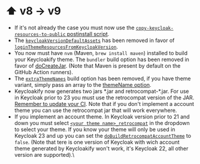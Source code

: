 # ⬆ v8 -> v9

* If it's not already the case you must now use the [`copy-keycloak-resources-to-public` postinstall script](https://github.com/keycloakify/keycloakify-starter/blob/92b20fe74154ef8cf037f4b156eb3b2e5264a074/package.json#L11).
* The [`keycloakVersionDefaultAssets`](https://docs.keycloakify.dev/v/v8/build-options#keycloakversiondefaultassets) has been removed in favor of [`loginThemeResourcesFromKeycloakVersion`](../build-options.md#loginthemeresourcesfromkeycloakversion). &#x20;
* You now must have `nvm` (Maven, `brew install maven`) installed to build your Keycloakify theme. The `bundler` build option has been removed in favor of [doCreateJar](../build-options.md#docreatejar).  (Note that Maven is present by default on the GitHub Action runners). &#x20;
* The [`extraThemeNames`](https://docs.keycloakify.dev/v/v8/build-options#extrathemenames) build option has been removed, if you have theme variant, simply pass an array to the [themeName option](../build-options.md#themename).
* Keycloakify now generates two jars \*.jar and retrocompat-\*.jar.  For use in Keycloak prior to 23 you must use the retrocompat version of the JAR. [Remember to update your CI](https://github.com/keycloakify/keycloakify-starter/commit/c9aad1406502ba08c654ade4bfa95bf3a6e93830). Note that if you don't implement a account theme you can use the retrocompat jar that will work everywhere.
* If you implement an account theme. In Keycloak version prior to 21 and down you must select [`<your theme name>_retrocompat`](https://github.com/keycloakify/keycloakify/assets/6702424/33c177cc-7efc-466a-8570-5cda4ab6410d) in the dropdown to select your theme. If you know your theme will only be used in Keycloak 23 and up you can set the [`doBuildRetrocompatAccountTheme`](../build-options.md#dobuildretrocompataccounttheme) to `false`. (Note that tere is one version of Keycloak with wich account theme generated by Keycloakify won't work, it's Keycloak 22, all other version are supported).\
